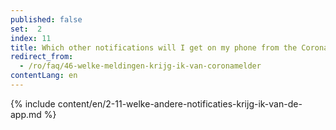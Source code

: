 ```yaml
---
published: false
set:  2
index: 11
title: Which other notifications will I get on my phone from the CoronaMelder app?
redirect_from: 
  - /ro/faq/46-welke-meldingen-krijg-ik-van-coronamelder
contentLang: en
---
```

{% include content/en/2-11-welke-andere-notificaties-krijg-ik-van-de-app.md %}
